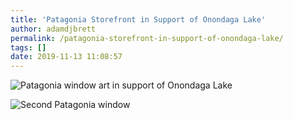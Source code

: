 ```yaml
---
title: 'Patagonia Storefront in Support of Onondaga Lake'
author: adamdjbrett
permalink: /patagonia-storefront-in-support-of-onondaga-lake/
tags: []
date: 2019-11-13 11:08:57
---
```


![Patagonia window art in support of Onondaga Lake](https://i1.wp.com/aila.ngo/wp-content/uploads/2019/11/patagonia-window-02-min-1.jpeg)  

![Second Patagonia window](https://i1.wp.com/aila.ngo/wp-content/uploads/2019/11/patagonia-window-01-min-1.jpeg)  
